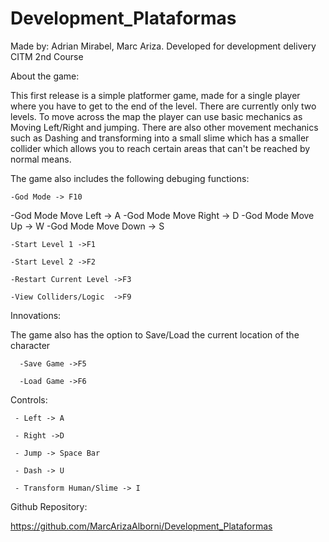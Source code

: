 # Development_Plataformas

Made by: Adrian Mirabel, Marc Ariza.
Developed for development delivery CITM 2nd Course


About the game:

This first release is a simple platformer game, made for a single player where you have to get to the end of the level. There are currently only two levels.
To move across the map the player can use basic mechanics as Moving Left/Right and jumping. There are also other movement mechanics such as Dashing and transforming 
into a small slime which has a smaller collider which allows you to reach certain areas that can't be reached by normal means.

 The game also includes the following  debuging functions:

    -God Mode -> F10

   -God Mode Move Left -> A
   -God Mode Move Right -> D
   -God Mode Move Up -> W
   -God Mode Move Down -> S

    
    -Start Level 1 ->F1
  
    -Start Level 2 ->F2

    -Restart Current Level ->F3

    -View Colliders/Logic  ->F9

  
Innovations:





 The game also has the option to Save/Load the current location of the character 



      -Save Game ->F5

      -Load Game ->F6



 Controls:


     - Left -> A
     
     - Right ->D

     - Jump -> Space Bar

     - Dash -> U

     - Transform Human/Slime -> I


 Github Repository:

 https://github.com/MarcArizaAlborni/Development_Plataformas


